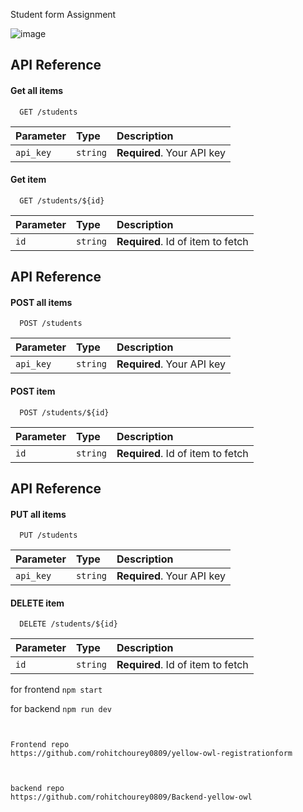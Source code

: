Student form Assignment

![image](https://github.com/rohitchourey0809/yellow-owl-frontend/assets/97465195/067d3886-8a39-4c71-ba04-91998753ae05)


## API Reference

#### Get all items

```http
  GET /students
```

| Parameter | Type     | Description                |
| :-------- | :------- | :------------------------- |
| `api_key` | `string` | **Required**. Your API key |

#### Get item

```http
  GET /students/${id}
```

| Parameter | Type     | Description                       |
| :-------- | :------- | :-------------------------------- |
| `id`      | `string` | **Required**. Id of item to fetch |






## API Reference

#### POST all items

```http
  POST /students
```

| Parameter | Type     | Description                |
| :-------- | :------- | :------------------------- |
| `api_key` | `string` | **Required**. Your API key |

#### POST item

```http
  POST /students/${id}
```

| Parameter | Type     | Description                       |
| :-------- | :------- | :-------------------------------- |
| `id`      | `string` | **Required**. Id of item to fetch |




## API Reference

#### PUT all items

```http
  PUT /students
```

| Parameter | Type     | Description                |
| :-------- | :------- | :------------------------- |
| `api_key` | `string` | **Required**. Your API key |

#### DELETE item

```http
  DELETE /students/${id}
```

| Parameter | Type     | Description                       |
| :-------- | :------- | :-------------------------------- |
| `id`      | `string` | **Required**. Id of item to fetch |



for frontend ``` npm start ```

for backend ``` npm run dev ```


```


Frontend repo
https://github.com/rohitchourey0809/yellow-owl-registrationform


```

```

backend repo
https://github.com/rohitchourey0809/Backend-yellow-owl


```
